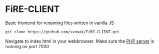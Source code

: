 # FiRE-CLIENT
Basic frontend for renaming files written in vanilla JS

```
git clone https://github.com/svnoak/FiRE-CLIENT.git
```

Navigate to index.html in your webbrowser.
Make sure the [PHP server](https://github.com/svnoak/filrenaming-server) is running on port 7000
